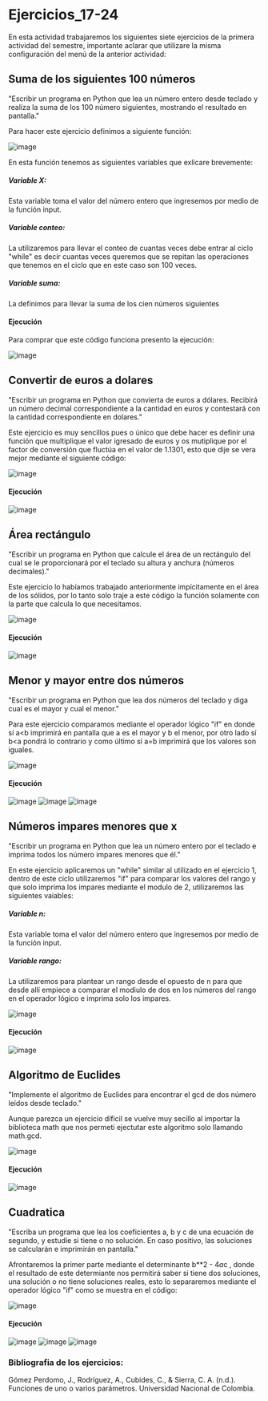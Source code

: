 # Ejercicios_17-24

En esta actividad trabajaremos los siguientes siete ejercicios de la primera actividad del semestre, importante aclarar que utilizare la misma configuración del menú de la anterior actividad:

## Suma de los siguientes 100 números

"Escribir un programa en Python que lea un número entero desde teclado y realiza la suma de los 100 número siguientes, mostrando el resultado en pantalla."

Para hacer este ejercicio definimos a siguiente función:

![image](https://github.com/user-attachments/assets/99f943a5-10d0-49f4-a16a-d1c358c532a4)

En esta función tenemos as siguientes variables que exlicare brevemente:

##### Variable X:

Esta variable toma el valor del número entero que ingresemos por medio de la función input.

##### Variable conteo:

La utilizaremos para llevar el conteo de cuantas veces debe entrar al ciclo "while" es decir cuantas veces queremos que se repitan las operaciones que tenemos en el ciclo que en este caso son 100 veces.

##### Variable suma:

La definimos para llevar la suma de los cien números siguientes

#### Ejecución

Para comprar que este código funciona presento la ejecución:

![image](https://github.com/user-attachments/assets/6966919e-c56a-4a89-ba9b-bd6075af0aff)

## Convertir de euros a dolares

"Escribir un programa en Python que convierta de euros a dólares. Recibirá un número decimal correspondiente a la cantidad en euros y contestará con la cantidad correspondiente en dolares." 

Este ejercicio es muy sencillos pues o único que debe hacer es definir una función que multiplique el valor igresado de euros y os mutiplique por el factor de conversión que fluctúa en el valor de 1.1301, esto que dije se vera mejor mediante el siguiente código:

![image](https://github.com/user-attachments/assets/4ab91ea4-9ffa-4916-ac82-4ef97c92c176)

#### Ejecución

![image](https://github.com/user-attachments/assets/d59db357-6a89-4346-9bdd-0123edc743a8)

## Área rectángulo

"Escribir un programa en Python que calcule el área de un rectángulo del cual se le proporcionará por el teclado su altura y anchura (números decimales)."

Este ejercicio lo habíamos trabajado anteriormente impícitamente en el área de los sólidos, por lo tanto solo traje a este código la función solamente con la parte que calcula lo que necesitamos.

![image](https://github.com/user-attachments/assets/d4f9c9ca-2db2-48df-ba50-b13a0d3235dd)

#### Ejecución

![image](https://github.com/user-attachments/assets/0eb84750-6deb-4a58-b87e-e812d634294f)

## Menor y mayor entre dos números

"Escribir un programa en Python que lea dos números del teclado y diga cual es el mayor y cual el menor."

Para este ejercicio comparamos mediante el operador lógico "if" en donde sí a<b imprimirá en pantalla que a es el mayor y b el menor, por otro lado sí b<a pondrá lo contrario y como último sí a=b imprimirá que los valores son iguales.

![image](https://github.com/user-attachments/assets/8f9f38a7-74ac-464c-9a85-afea933fa97b)

#### Ejecución

![image](https://github.com/user-attachments/assets/138f4882-8a9b-4bf5-beaf-b412a1783be6)
![image](https://github.com/user-attachments/assets/0d20bee6-3aed-4c3a-a27c-557d70ec29b7)
![image](https://github.com/user-attachments/assets/e756486d-2df7-4bbe-aef6-b711ee75754f)

## Números impares menores que x

"Escribir un programa en Python que lea un número entero por el teclado e imprima todos los número impares menores que él."

En este ejercicio aplicaremos un "while" similar al utilizado en el ejercicio 1, dentro de este ciclo utilizaremos "if" para comparar los valores del rango y que solo imprima los impares mediante el modulo de 2, utilizaremos las siguientes vaiables:

##### Variable n:

Esta variable toma el valor del número entero que ingresemos por medio de la función input.

##### Variable rango:

La utilizaremos para plantear un rango desde el opuesto de n para que desde allí empiece a comparar el modiulo de dos en los números del rango en el operador lógico e imprima solo los impares.

![image](https://github.com/user-attachments/assets/718bcc91-96e1-44dd-acbf-099f19f35206)

#### Ejecución

![image](https://github.com/user-attachments/assets/0c1ef00d-d4e4-4388-9025-b15b4789c1a9)

## Algoritmo de Euclides

"Implemente el algoritmo de Euclides para encontrar el gcd de dos número leídos desde teclado."

Aunque parezca un ejercicio díficil se vuelve muy secillo al importar la biblioteca math que nos permeti ejectutar este algoritmo solo llamando math.gcd.

![image](https://github.com/user-attachments/assets/5299272d-3755-4a3f-b7b9-51d73280e16f)

#### Ejecución

![image](https://github.com/user-attachments/assets/3c28b945-34fb-4092-980a-9e3cf74746d8)

## Cuadratica

"Escriba un programa que lea los coeficientes a, b y c de una ecuación de segundo, y estudie si tiene o no solución. En caso positivo, las soluciones se calcularán e imprimirán en pantalla."

Afrontaremos la primer parte mediante el determinante b**2 - 4*a*c , donde el resultado de este determiante nos permitirá saber si tiene dos soluciones, una solución o no tiene soluciones reales, esto lo separaremos mediante el operador lógico "if" como se muestra en el código:

![image](https://github.com/user-attachments/assets/3bcfc6c4-184b-4897-854a-1871b53170ad)

#### Ejecución

![image](https://github.com/user-attachments/assets/501e1b55-ef60-4f8d-916e-151f17088268)
![image](https://github.com/user-attachments/assets/485da5b9-5fcf-4d70-a9bb-3975556c733f)
![image](https://github.com/user-attachments/assets/fa93918e-d087-4b35-a893-382b59bb843f)

### Bibliografia de los ejercicios:

Gómez Perdomo, J., Rodríguez, A., Cubides, C., & Sierra, C. A. (n.d.). Funciones de uno o varios parámetros. Universidad Nacional de Colombia.





